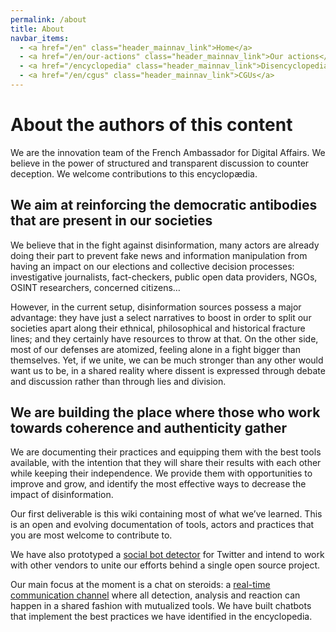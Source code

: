 ```yaml
---
permalink: /about
title: About
navbar_items:
  - <a href="/en" class="header_mainnav_link">Home</a>
  - <a href="/en/our-actions" class="header_mainnav_link">Our actions</a>
  - <a href="/encyclopedia" class="header_mainnav_link">Disencyclopedia</a>
  - <a href="/en/cgus" class="header_mainnav_link">CGUs</a>
---
```


# About the authors of this content

We are the innovation team of the French Ambassador for Digital Affairs. We believe in the power of structured and transparent discussion to counter deception. We welcome contributions to this encyclopædia.

## We aim at reinforcing the democratic antibodies that are present in our societies

We believe that in the fight against disinformation, many actors are already doing their part to prevent fake news and information manipulation from having an impact on our elections and collective decision processes: investigative journalists, fact-checkers, public open data providers, NGOs, OSINT researchers, concerned citizens…

However, in the current setup, disinformation sources possess a major advantage: they have just a select narratives to boost in order to split our societies apart along their ethnical, philosophical and historical fracture lines; and they certainly have resources to throw at that. On the other side, most of our defenses are atomized, feeling alone in a fight bigger than themselves. Yet, if we unite, we can be much stronger than any other would want us to be, in a shared reality where dissent is expressed through debate and discussion rather than through lies and division.

## We are building the place where those who work towards coherence and authenticity gather

We are documenting their practices and equipping them with the best tools available, with the intention that they will share their results with each other while keeping their independence. We provide them with opportunities to improve and grow, and identify the most effective ways to decrease the impact of disinformation.

Our first deliverable is this wiki containing most of what we’ve learned. This is an open and evolving documentation of tools, actors and practices that you are most welcome to contribute to.

We have also prototyped a [social bot detector](http://sismo.quaidorsay.fr) for Twitter and intend to work with other vendors to unite our efforts behind a single open source project.

Our main focus at the moment is a chat on steroids: a [real-time communication channel](/collaborate) where all detection, analysis and reaction can happen in a shared fashion with mutualized tools. We have built chatbots that implement the best practices we have identified in the encyclopedia.
